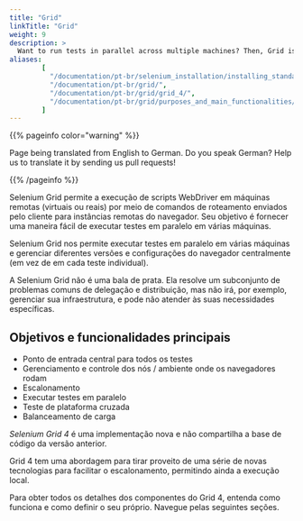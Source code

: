 ```yaml
---
title: "Grid"
linkTitle: "Grid"
weight: 9
description: >
  Want to run tests in parallel across multiple machines? Then, Grid is for you.
aliases: 
        [
          "/documentation/pt-br/selenium_installation/installing_standalone_server/",
          "/documentation/pt-br/grid/",
          "/documentation/pt-br/grid/grid_4/",
          "/documentation/pt-br/grid/purposes_and_main_functionalities/"
        ]
---
```


{{% pageinfo color="warning" %}}
<p class="lead">
   <i class="fas fa-language display-4"></i> 
   Page being translated from 
   English to German. Do you speak German? Help us to translate
   it by sending us pull requests!
</p>
{{% /pageinfo %}}

Selenium Grid permite a execução de scripts WebDriver em máquinas remotas (virtuais
ou reais) por meio de comandos de roteamento enviados pelo cliente para instâncias remotas do navegador.
Seu objetivo é fornecer uma maneira fácil de executar testes em paralelo em várias máquinas.

Selenium Grid nos permite executar testes em paralelo em várias máquinas
e gerenciar diferentes versões e configurações do navegador centralmente
(em vez de em cada teste individual).

A Selenium Grid não é uma bala de prata.
Ela resolve um subconjunto de problemas comuns de delegação e distribuição,
mas não irá, por exemplo, gerenciar sua infraestrutura,
e pode não atender às suas necessidades específicas.

## Objetivos e funcionalidades principais

* Ponto de entrada central para todos os testes
* Gerenciamento e controle dos nós / ambiente onde os navegadores rodam
* Escalonamento
* Executar testes em paralelo
* Teste de plataforma cruzada
* Balanceamento de carga


_Selenium Grid 4_ é uma implementação nova e não compartilha a base de código
da versão anterior.

Grid 4 tem uma abordagem para tirar proveito de uma série de novas tecnologias para facilitar o escalonamento, permitindo ainda a execução local.

Para obter todos os detalhes dos componentes do Grid 4, entenda como funciona e como definir
o seu próprio. Navegue pelas seguintes seções.